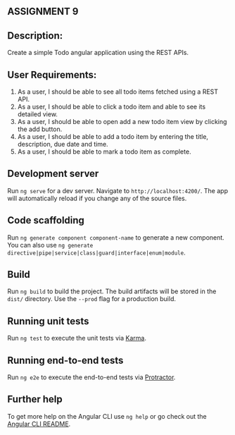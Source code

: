 ##                                 ASSIGNMENT 9

## Description:
Create a simple Todo angular application using the REST APIs.


## User Requirements:
1. As a user, I should be able to see all todo items fetched using a REST API.
2. As a user, I should be able to click a todo item and able to see its detailed view.
3. As a user, I should be able to open add a new todo item view by clicking the add button.
4. As a user, I should be able to add a todo item by entering the title, description, due date and time.
5. As a user, I should be able to mark a todo item as complete.

## Development server

Run `ng serve` for a dev server. Navigate to `http://localhost:4200/`. The app will automatically reload if you change any of the source files.

## Code scaffolding

Run `ng generate component component-name` to generate a new component. You can also use `ng generate directive|pipe|service|class|guard|interface|enum|module`.

## Build

Run `ng build` to build the project. The build artifacts will be stored in the `dist/` directory. Use the `--prod` flag for a production build.

## Running unit tests

Run `ng test` to execute the unit tests via [Karma](https://karma-runner.github.io).

## Running end-to-end tests

Run `ng e2e` to execute the end-to-end tests via [Protractor](http://www.protractortest.org/).

## Further help

To get more help on the Angular CLI use `ng help` or go check out the [Angular CLI README](https://github.com/angular/angular-cli/blob/master/README.md).
